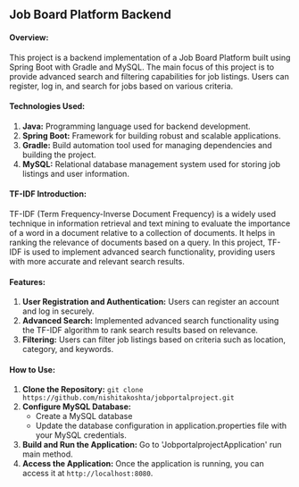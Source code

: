 ## **Job Board Platform Backend**

#### **Overview:**
This project is a backend implementation of a Job Board Platform built using Spring Boot with Gradle and MySQL. The main focus of this project is to provide advanced search and filtering capabilities for job listings. Users can register, log in, and search for jobs based on various criteria.

#### **Technologies Used:**
1. **Java:** Programming language used for backend development.
2. **Spring Boot:** Framework for building robust and scalable applications.
3. **Gradle:** Build automation tool used for managing dependencies and building the project.
4. **MySQL:**  Relational database management system used for storing job listings and user information.

#### **TF-IDF Introduction:**
TF-IDF (Term Frequency-Inverse Document Frequency) is a widely used technique in information retrieval and text mining to evaluate the importance of a word in a document relative to a collection of documents. It helps in ranking the relevance of documents based on a query. In this project, TF-IDF is used to implement advanced search functionality, providing users with more accurate and relevant search results.

#### **Features:**
1. **User Registration and Authentication:** Users can register an account and log in securely.
2. **Advanced Search:** Implemented advanced search functionality using the TF-IDF algorithm to rank search results based on relevance.
3. **Filtering:** Users can filter job listings based on criteria such as location, category, and keywords.

#### **How to Use:**
1. **Clone the Repository:**
   `git clone https://github.com/nishitakoshta/jobportalproject.git`
2. **Configure MySQL Database:**
   - Create a MySQL database
   - Update the database configuration in application.properties file with your MySQL credentials.
3. **Build and Run the Application:** Go to 'JobportalprojectApplication' run main method.
4. **Access the Application:** Once the application is running, you can access it at `http://localhost:8080`.
